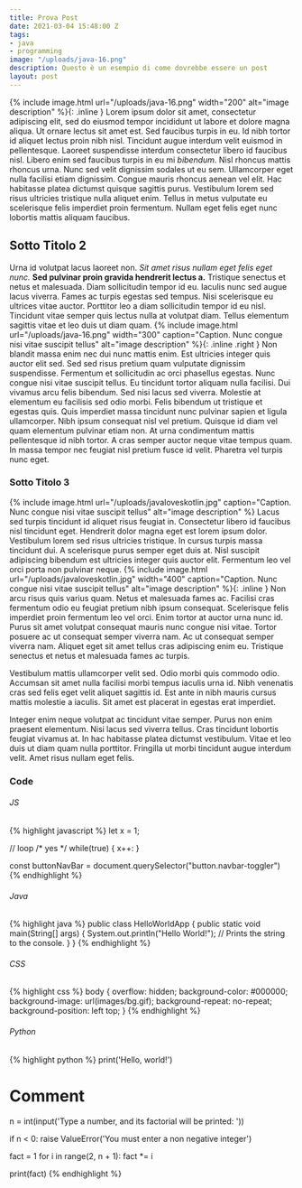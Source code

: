 ```yaml
---
title: Prova Post
date: 2021-03-04 15:48:00 Z
tags:
- java
- programming
image: "/uploads/java-16.png"
description: Questo è un esempio di come dovrebbe essere un post
layout: post
---
```


{% include image.html url="/uploads/java-16.png" width="200" alt="image description"  %}{: .inline }
Lorem ipsum dolor sit amet, consectetur adipiscing elit, sed do eiusmod tempor incididunt ut labore et dolore magna aliqua. Ut ornare lectus sit amet est. Sed faucibus turpis in eu. Id nibh tortor id aliquet lectus proin nibh nisl. Tincidunt augue interdum velit euismod in pellentesque. Laoreet suspendisse interdum consectetur libero id faucibus nisl. Libero enim sed faucibus turpis in eu mi *bibendum*. Nisl rhoncus mattis rhoncus urna. Nunc sed velit dignissim sodales ut eu sem. Ullamcorper eget nulla facilisi etiam dignissim. Congue mauris rhoncus aenean vel elit. Hac habitasse platea dictumst quisque sagittis purus. Vestibulum lorem sed risus ultricies tristique nulla aliquet enim. Tellus in metus vulputate eu scelerisque felis imperdiet proin fermentum. Nullam eget felis eget nunc lobortis mattis aliquam faucibus.

## Sotto Titolo 2

Urna id volutpat lacus laoreet non. _Sit amet risus nullam eget felis eget nunc._ __Sed pulvinar proin gravida hendrerit lectus a.__ Tristique senectus et netus et malesuada. Diam sollicitudin tempor id eu. Iaculis nunc sed augue lacus viverra. Fames ac turpis egestas sed tempus. Nisi scelerisque eu ultrices vitae auctor. Porttitor leo a diam sollicitudin tempor id eu nisl. Tincidunt vitae semper quis lectus nulla at volutpat diam. Tellus elementum sagittis vitae et leo duis ut diam quam.
{% include image.html url="/uploads/java-16.png" width="300" caption="Caption. Nunc congue nisi vitae suscipit tellus" alt="image description" %}{: .inline .right }
Non blandit massa enim nec dui nunc mattis enim. Est ultricies integer quis auctor elit sed. Sed sed risus pretium quam vulputate dignissim suspendisse. Fermentum et sollicitudin ac orci phasellus egestas. Nunc congue nisi vitae suscipit tellus. Eu tincidunt tortor aliquam nulla facilisi. Dui vivamus arcu felis bibendum. Sed nisi lacus sed viverra. Molestie at elementum eu facilisis sed odio morbi. Felis bibendum ut tristique et egestas quis. Quis imperdiet massa tincidunt nunc pulvinar sapien et ligula ullamcorper. Nibh ipsum consequat nisl vel pretium. Quisque id diam vel quam elementum pulvinar etiam non. At urna condimentum mattis pellentesque id nibh tortor. A cras semper auctor neque vitae tempus quam. In massa tempor nec feugiat nisl pretium fusce id velit. Pharetra vel turpis nunc eget.

### Sotto Titolo 3

{% include image.html url="/uploads/javaloveskotlin.jpg" caption="Caption. Nunc congue nisi vitae suscipit tellus" alt="image description" %}
Lacus sed turpis tincidunt id aliquet risus feugiat in. Consectetur libero id faucibus nisl tincidunt eget. Hendrerit dolor magna eget est lorem ipsum dolor. Vestibulum lorem sed risus ultricies tristique. In cursus turpis massa tincidunt dui. A scelerisque purus semper eget duis at. Nisl suscipit adipiscing bibendum est ultricies integer quis auctor elit. Fermentum leo vel orci porta non pulvinar neque. 
{% include image.html url="/uploads/javaloveskotlin.jpg" width="400" caption="Caption. Nunc congue nisi vitae suscipit tellus" alt="image description" %}{: .inline }
Non arcu risus quis varius quam. Netus et malesuada fames ac. Facilisi cras fermentum odio eu feugiat pretium nibh ipsum consequat. Scelerisque felis imperdiet proin fermentum leo vel orci. Enim tortor at auctor urna nunc id. Purus sit amet volutpat consequat mauris nunc congue nisi vitae. Tortor posuere ac ut consequat semper viverra nam. Ac ut consequat semper viverra nam. Aliquet eget sit amet tellus cras adipiscing enim eu. Tristique senectus et netus et malesuada fames ac turpis.

Vestibulum mattis ullamcorper velit sed. Odio morbi quis commodo odio. Accumsan sit amet nulla facilisi morbi tempus iaculis urna id. Nibh venenatis cras sed felis eget velit aliquet sagittis id. Est ante in nibh mauris cursus mattis molestie a iaculis. Sit amet est placerat in egestas erat imperdiet.

Integer enim neque volutpat ac tincidunt vitae semper. Purus non enim praesent elementum. Nisi lacus sed viverra tellus. Cras tincidunt lobortis feugiat vivamus at. In hac habitasse platea dictumst vestibulum. Vitae et leo duis ut diam quam nulla porttitor. Fringilla ut morbi tincidunt augue interdum velit. Amet risus nullam eget felis.

### Code

###### JS
{% highlight javascript %}
let x = 1;

// loop
/* yes */
while(true) {
    x++:
}

const buttonNavBar = document.querySelector("button.navbar-toggler")
{% endhighlight %}
###### Java
{% highlight java %}
public class HelloWorldApp {
    public static void main(String[] args) {
        System.out.println("Hello World!"); // Prints the string to the console.
    }
}
{% endhighlight %}
###### CSS
{% highlight css %}
body {
    overflow: hidden;
    background-color: #000000;
    background-image: url(images/bg.gif);
    background-repeat: no-repeat;
    background-position: left top;
}
{% endhighlight %}
###### Python
{% highlight python %}
print('Hello, world!')

# Comment
n = int(input('Type a number, and its factorial will be printed: '))

if n < 0:
    raise ValueError('You must enter a non negative integer')

fact = 1
for i in range(2, n + 1):
    fact *= i

print(fact)
{% endhighlight %}
